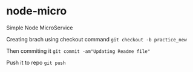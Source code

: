 # node-micro
Simple Node MicroService

Creating brach using checkout command
`git checkout -b practice_new`

Then commiting it
`git commit -am"Updating Readme file"`

Push it to repo
`git push`

